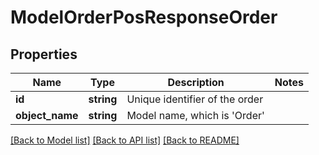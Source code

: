 # ModelOrderPosResponseOrder

## Properties
Name | Type | Description | Notes
------------ | ------------- | ------------- | -------------
**id** | **string** | Unique identifier of the order | 
**object_name** | **string** | Model name, which is &#x27;Order&#x27; | 

[[Back to Model list]](../../README.md#documentation-for-models) [[Back to API list]](../../README.md#documentation-for-api-endpoints) [[Back to README]](../../README.md)

